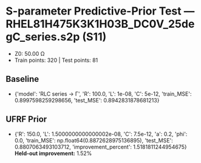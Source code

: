 # S-parameter Predictive-Prior Test — RHEL81H475K3K1H03B_DC0V_25degC_series.s2p (S11)
- Z0: 50.00 Ω
- Train points: 320  |  Test points: 81

## Baseline
- {'model': 'RLC series -> Γ', 'R': 100.0, 'L': 1e-08, 'C': 5e-12, 'train_MSE': 0.8997598259298656, 'test_MSE': 0.8942831878681213}

## UFRF Prior
- {'R': 150.0, 'L': 1.5000000000000002e-08, 'C': 7.5e-12, 'a': 0.2, 'phi': 0.0, 'train_MSE': np.float64(0.8872628975136895), 'test_MSE': 0.8807063493103712, 'improvement_percent': 1.5181811244954675}
**Held-out improvement:** 1.52%